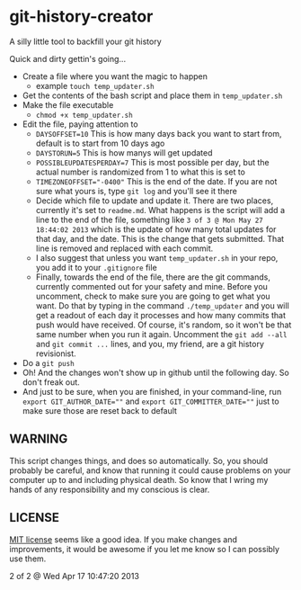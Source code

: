 git-history-creator
===================

A silly little tool to backfill your git history

Quick and dirty gettin's going...

- Create a file where you want the magic to happen
  - example `touch temp_updater.sh`
- Get the contents of the bash script and place them in `temp_updater.sh`
- Make the file executable
  - `chmod +x temp_updater.sh`
- Edit the file, paying attention to 
  - `DAYSOFFSET=10` This is how many days back you want to start from, default is to start from 10 days ago
  - `DAYSTORUN=5` This is how manys will get updated
  - `POSSIBLEUPDATESPERDAY=7` This is most possible per day, but the actual number is randomized from 1 to what this is set to
  - `TIMEZONEOFFSET="-0400"` This is the end of the date. If you are not sure what yours is, type `git log` and you'll see it there
  - Decide which file to update and update it. There are two places, currently it's set to `readme.md`. What happens is the script will add a line to the end of the file, something like `3 of 3 @ Mon May 27 18:44:02 2013` which is the update of how many total updates for that day, and the date. This is the change that gets submitted. That line is removed and replaced with each commit.
  - I also suggest that unless you want `temp_updater.sh` in your repo, you add it to your `.gitignore` file
  - Finally, towards the end of the file, there are the git commands, currently commented out for your safety and mine. Before you uncomment, check to make sure you are going to get what you want. Do that by typing in the command `./temp_updater` and you will get a readout of each day it processes and how many commits that push would have received. Of course, it's random, so it won't be that same number when you run it again. Uncomment the `git add --all` and `git commit ...` lines, and you, my friend, are a git history revisionist.
- Do a `git push`
- Oh! And the changes won't show up in github until the following day. So don't freak out.
- And just to be sure, when you are finished, in your command-line, run `export GIT_AUTHOR_DATE=""` and `export GIT_COMMITTER_DATE=""` just to make sure those are reset back to default

WARNING
-------

This script changes things, and does so automatically. So, you should probably be careful, and know that running it could cause problems on your computer up to and including physical death. So know that I wring my hands of any responsibility and my conscious is clear.

LICENSE
-------

[MIT license](http://mit-license.org) seems like a good idea. If you make changes and improvements, it would be awesome if you let me know so I can possibly use them.

2 of 2 @ Wed Apr 17 10:47:20 2013
